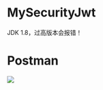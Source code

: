 # MySecurityJwt
JDK 1.8，过高版本会报错！

# Postman
![](https://wha1e4u.oss-cn-shenzhen.aliyuncs.com/20200726233415.png)
